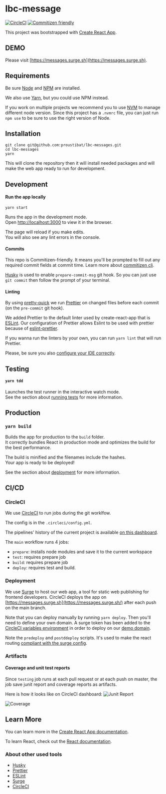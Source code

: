 # lbc-message

[![CircleCI](https://circleci.com/gh/proustibat/lbc-messages.svg?style=shield)](https://circleci.com/gh/proustibat/lbc-messages)
[![Commitizen friendly](https://img.shields.io/badge/commitizen-friendly-brightgreen.svg)](http://commitizen.github.io/cz-cli/)

This project was bootstrapped with [Create React App](https://github.com/facebook/create-react-app).

## DEMO
Please visit [https://messages.surge.sh](https://messages.surge.sh).

## Requirements
Be sure [Node](https://nodejs.org/) and [NPM](https://www.npmjs.com/) are installed.

We also use [Yarn](https://classic.yarnpkg.com/), but you could use NPM instead.

If you work on multiple projects we recommend you to use [NVM](https://github.com/nvm-sh/nvm) to manage different node version. Since this project has a `.nvmrc` file, you can just run `npm use` to be sure to use the right version of Node.

## Installation

```
git clone git@github.com:proustibat/lbc-messages.git
cd lbc-messages
yarn
```

This will clone the repository then it will install needed packages and will make the web app ready to run for development.

## Development

#### Run the app locally

```
yarn start
```

Runs the app in the development mode.\
Open [http://localhost:3000](http://localhost:3000) to view it in the browser.

The page will reload if you make edits.\
You will also see any lint errors in the console.

#### Commits
This repo is Commitizen-friendly. It means you'll be prompted to fill out any required commit fields at commit time. 
Learn more about [commitizen cli](https://github.com/commitizen/cz-cli).

[Husky](https://typicode.github.io/husky) is used to enable `prepare-commit-msg` git hook. So you can just use `git commit` then follow the prompt of your terminal. 

#### Linting
By using [pretty-quick](https://github.com/azz/pretty-quick) we run [Prettier](https://prettier.io/) on changed files before each commit (on the `pre-commit` git hook).

We added Prettier to the default linter used by create-react-app that is [ESLint](https://create-react-app.dev/docs/setting-up-your-editor/#extending-or-replacing-the-default-eslint-config).
Our configuration of Prettier allows Eslint to be used with prettier because of [eslint-prettier](https://prettier.io/docs/en/integrating-with-linters.html). 
 
If you wanna run the linters by your own, you can run `yarn lint` that will run Prettier.

Please, be sure you also [configure your IDE correctly](https://create-react-app.dev/docs/setting-up-your-editor/).

## Testing

#### `yarn tdd`

Launches the test runner in the interactive watch mode.\
See the section about [running tests](https://facebook.github.io/create-react-app/docs/running-tests) for more information.

## Production

### `yarn build`

Builds the app for production to the `build` folder.\
It correctly bundles React in production mode and optimizes the build for the best performance.

The build is minified and the filenames include the hashes.\
Your app is ready to be deployed!

See the section about [deployment](https://facebook.github.io/create-react-app/docs/deployment) for more information.

## CI/CD

### CircleCI
We use [CircleCI](https://circleci.com/) to run jobs during the git worklfow.

The config is in the `.circleci/config.yml`.

The pipelines' history of the current project is available [on this dashboard](https://app.circleci.com/pipelines/github/proustibat/lbc-messages).

The `main` workflow runs 4 jobs: 
- `prepare`: installs node modules and save it to the current workspace
- `test`: requires prepare job
- `build`: requires prepare job
- `deploy`: requires test and build. 

### Deployment
We use [Surge](https://surge.sh/) to host our web app, a tool for static web publishing for frontend developers.
CircleCI deploys the app on [https://messages.surge.sh](https://messages.surge.sh/) after each push on the main branch. 

Note that you can deploy manually by running `yarn deploy`. 
Then you'll need to define your own domain. 
A surge token has been added to the [CircleCI variables environment](https://circleci.com/docs/2.0/env-vars/) in order to deploy on our [demo domain](https://messages.surge.sh).

Note the `predeploy` and `postddeploy` scripts. It's used to make the react routing [compliant with the surge config](https://surge.sh/help/adding-a-200-page-for-client-side-routing).

### Artifacts

#### Coverage and unit test reports
Since `testing` job runs at each pull request or at each push on master, the job save junit report and coverage reports as artifacts.

Here is how it looks like on CircleCI dashboard:
![Junit Report](https://imgur.com/c389R91.png)

![Coverage](https://imgur.com/KwmGkqt.png)

## Learn More

You can learn more in the [Create React App documentation](https://facebook.github.io/create-react-app/docs/getting-started).

To learn React, check out the [React documentation](https://reactjs.org/).

### About other used tools
- [Husky](https://typicode.github.io/husky)
- [Prettier](https://prettier.io/)
- [ESLint](https://eslint.org/)
- [Surge](https://surge.sh)
- [CircleCI](https://circleci.com)